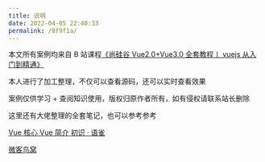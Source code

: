 ```yaml
---
title: 说明
date: 2022-04-05 22:40:33
permalink: /8f9f1a/
---
```


本文所有案例均来自 B 站课程[《尚硅谷 Vue2.0+Vue3.0 全套教程丨 vuejs 从入门到精通》](https://www.bilibili.com/video/BV1Zy4y1K7SH)

本人进行了加工整理，不仅可以查看源码，还可以实时查看效果

案例仅供学习 + 查阅知识使用，版权归原作者所有，如有侵权请联系站长删除

这里还有大佬整理的全套笔记，也可以参考参考

[Vue 核心 Vue 简介 初识 · 语雀](https://www.yuque.com/cessstudy/kak11d/hfeef2)

[微客鸟窝](https://wekenw.gitee.io/)
